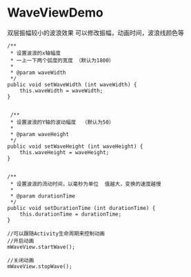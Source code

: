 # WaveViewDemo
双层振幅较小的波浪效果
可以修改振幅，动画时间，波浪线颜色等



    /**
     * 设置波浪的x轴幅度
     * 一上一下两个弧度的宽度 （默认为1800）
     *
     * @param waveWidth
     */
    public void setWaveWidth (int waveWidth) {
        this.waveWidth = waveWidth;
    }
   
    
     /**
     * 设置波浪的Y轴的波动幅度  （默认为50）
     *
     * @param waveHeight
     */
    public void setWaveHeight (int waveHeight) {
        this.waveHeight = waveHeight;
    }
    
    
    /**
     * 设置波浪的流动时间，以毫秒为单位  值越大，变换的速度越慢
     *
     * @param durationTime
     */
    public void setDurationTime (int durationTime) {
        this.durationTime = durationTime;
    }
    
    //可以跟随Activity生命周期来控制动画
    //开启动画
    mWaveView.startWave();
    
    //关闭动画
    mWaveView.stopWave();
    
